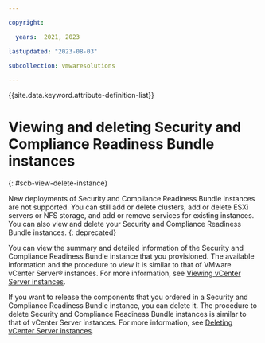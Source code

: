 ```yaml
---

copyright:

  years:  2021, 2023

lastupdated: "2023-08-03"

subcollection: vmwaresolutions

---
```


{{site.data.keyword.attribute-definition-list}}

# Viewing and deleting Security and Compliance Readiness Bundle instances
{: #scb-view-delete-instance}

New deployments of Security and Compliance Readiness Bundle instances are not supported. You can still add or delete clusters, add or delete ESXi servers or NFS storage, and add or remove services for existing instances. You can also view and delete your Security and Compliance Readiness Bundle instances.
{: deprecated}

You can view the summary and detailed information of the Security and Compliance Readiness Bundle instance that you provisioned. The available information and the procedure to view it is similar to that of VMware vCenter Server® instances. For more information, see [Viewing vCenter Server instances](/docs/vmwaresolutions?topic=vmwaresolutions-vc_viewinginstances).

If you want to release the components that you ordered in a Security and Compliance Readiness Bundle instance, you can delete it. The procedure to delete Security and Compliance Readiness Bundle instances is similar to that of vCenter Server instances. For more information, see [Deleting vCenter Server instances](/docs/vmwaresolutions?topic=vmwaresolutions-vc_deletinginstance).
